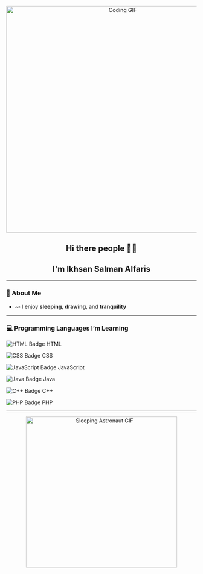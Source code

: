 <!--
**sanrice07/sanrice07** is a ✨ _special_ ✨ repository because its `README.md` (this file) appears on your GitHub profile.

Here are some ideas to get you started:

- 🔭 I’m currently working on ...
- 🌱 I’m currently learning ...
- 👯 I’m looking to collaborate on ...
- 🤔 I’m looking for help with ...
- 💬 Ask me about ...
- 📫 How to reach me: ...
- 😄 Pronouns: ...
- ⚡ Fun fact: ...
-->
<p align="center">
  <img src="https://media.giphy.com/media/qgQUggAC3Pfv687qPC/giphy.gif" width="600" alt="Coding GIF">
</p>


<h2 align="center"> Hi there people 👋🏻</h2>

<h2 align="center">I'm Ikhsan Salman Alfaris</h2>


---

### 🌟 About Me

- 💤 I enjoy **sleeping**, **drawing**, and **tranquility**

---

### 💻 Programming Languages I’m Learning

<p>
  <img src="https://img.shields.io/badge/HTML-E34F26?style=for-the-badge&logo=html5&logoColor=white" alt="HTML Badge" />
  <span>HTML</span>
</p>

<p>
  <img src="https://img.shields.io/badge/CSS-1572B6?style=for-the-badge&logo=css3&logoColor=white" alt="CSS Badge" />
  <span>CSS</span>
</p>

<p>
  <img src="https://img.shields.io/badge/JavaScript-F7DF1E?style=for-the-badge&logo=javascript&logoColor=black" alt="JavaScript Badge" />
  <span>JavaScript</span>
</p>

<p>
  <img src="https://img.shields.io/badge/Java-007396?style=for-the-badge&logo=java&logoColor=white" alt="Java Badge" />
  <span>Java</span>
</p>

<p>
  <img src="https://img.shields.io/badge/C++-00599C?style=for-the-badge&logo=c%2B%2B&logoColor=white" alt="C++ Badge" />
  <span>C++</span>
</p>

<p>
  <img src="https://img.shields.io/badge/PHP-777BB4?style=for-the-badge&logo=php&logoColor=white" alt="PHP Badge" />
  <span>PHP</span>
</p>

---

<p align="center">
  <img src="https://media.giphy.com/media/v1.Y2lkPTc5MGI3NjExa2syYjlucXV6Y2RuNnBqYjZwYmI1bXR4dXQxNXNzdWhhcjZjZjZ6ZCZlcD12MV9naWZzX3NlYXJjaCZjdD1n/PTFL1VgcqNqORlGv7g/giphy.gif" width="400" alt="Sleeping Astronaut GIF" />
</p>

